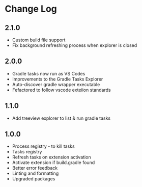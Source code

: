 # Change Log

## 2.1.0

- Custom build file support
- Fix background refreshing process when explorer is closed

## 2.0.0

- Gradle tasks now run as VS Codes
- Improvements to the Gradle Tasks Explorer
- Auto-discover gradle wrapper executable
- Fefactored to follow vscode exteiion standards

## 1.1.0

- Add treeview explorer to list & run gradle tasks

## 1.0.0

- Process registry - to kill tasks
- Tasks registry
- Refresh tasks on extension activation
- Activate extension if build.gradle found
- Better error feedback
- Linting and formatting
- Upgraded packages
